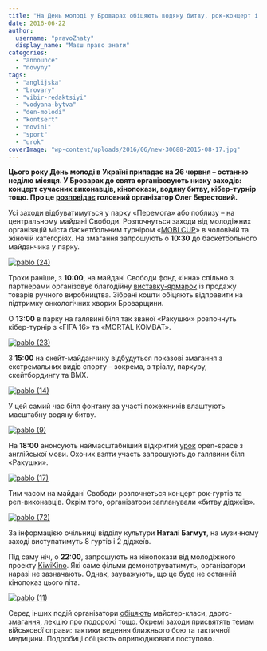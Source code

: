```yaml
---
title: "На День молоді у Броварах обіцяють водяну битву, рок-концерт і низку інших масштабних заходів"
date: 2016-06-22
author: 
  username: "pravoZnaty"
  display_name: "Маєш право знати"
categories: 
  - "announce"
  - "novyny"
tags: 
  - "anglijska"
  - "brovary"
  - "vibir-redaktsiyi"
  - "vodyana-bytva"
  - "den-molodi"
  - "kontsert"
  - "novini"
  - "sport"
  - "urok"
coverImage: "wp-content/uploads/2016/06/new-30688-2015-08-17.jpg"
---
```


**Цього року День молоді в Україні припадає на 26 червня – останню неділю місяця. У Броварах до свята організовують низку заходів: концерт сучасних виконавців, кінопокази, водяну битву, кібер-турнір тощо. Про це [розповідає](https://mpz.brovary.org/denmolodi-svoyimy-rukamy/) головний організатор Олег Берестовий.**

Усі заходи відбуватимуться у парку «Перемога» або поблизу – на центральному майдані Свободи. Розпочнуться заходи від молодіжних організацій міста баскетбольним турніром «[MOBI CUP](https://vk.com/wall-123372098_2)» в чоловічій та жіночій категоріях. На змагання запрошують о **10:30** до баскетбольного майданчика у парку.

[![pablo (24)](https://mpz.brovary.org/wp-content/uploads/2016/06/pablo-24.png)](https://mpz.brovary.org/wp-content/uploads/2016/06/pablo-24.png)

Трохи раніше, з **10:00**, на майдані Свободи фонд «Інна» спільно з партнерами організовує благодійну [виставку-ярмарок](http://fond-inna.org/den-molodezhi-2016/821-26-iyunya-den-molodezhi-v-brovarah.html) із продажу товарів ручного виробництва. Зібрані кошти обіцяють відправити на підтримку онкологічних хворих Броварщини.

О **13:00** в парку на галявині біля так званої «Ракушки» розпочнуть кібер-турнір з «FIFA 16» та «MORTAL KOMBAT».

[![pablo (23)](https://mpz.brovary.org/wp-content/uploads/2016/06/pablo-23.png)](https://mpz.brovary.org/wp-content/uploads/2016/06/pablo-23.png)

З **15:00** на скейт-майданчику відбудуться показові змагання з екстремальних видів спорту – зокрема, з тріалу, паркуру, скейтбордингу та BMX.

[![pablo (14)](https://mpz.brovary.org/wp-content/uploads/2016/06/pablo-14.png)](https://mpz.brovary.org/wp-content/uploads/2016/06/pablo-14.png)

У цей самий час біля фонтану за участі пожежників влаштують масштабну водяну битву.

[![pablo (9)](https://mpz.brovary.org/wp-content/uploads/2016/06/pablo-9.png)](https://mpz.brovary.org/wp-content/uploads/2016/06/pablo-9.png)

На **18:00** анонсують наймасштабніший відкритий [урок](https://www.facebook.com/events/625360864289872/) open-space з англійської мови. Охочих взяти участь запрошують до галявини біля «Ракушки».

[![pablo (17)](https://mpz.brovary.org/wp-content/uploads/2016/06/pablo-17.png)](https://mpz.brovary.org/wp-content/uploads/2016/06/pablo-17.png)

Тим часом на майдані Свободи розпочнеться концерт рок-гуртів та реп-виконавців. Окрім того, організатори запланували «битву діджеїв».

[![pablo (72)](https://mpz.brovary.org/wp-content/uploads/2016/06/pablo-72.png)](https://mpz.brovary.org/wp-content/uploads/2016/06/pablo-72.png)

За інформацією очільниці відділу культури **Наталі Багмут**, на музичному заході виступатимуть 8 гуртів і 2 діджеїв.

Під саму ніч, о **22:00**, запрошують на кінопокази від молодіжного проекту [KiwiKino](https://vk.com/kiwikino). Які саме фільми демонструватимуть, організатори наразі не зазначають. Однак, зауважують, що це буде не останній кінопоказ цього літа.

[![pablo (11)](https://mpz.brovary.org/wp-content/uploads/2016/06/pablo-11.png)](https://mpz.brovary.org/wp-content/uploads/2016/06/pablo-11.png)

Серед інших подій організатори [обіцяють](https://docs.google.com/spreadsheets/d/19ZpYF5uK29ROpr0YPCNcP4D6k_L7TeAaH8XJVNLxKn4/edit#gid=0) майстер-класи, дартс-змагання, лекцію про подорожі тощо. Окремі заходи присвятять темам військової справи: тактики ведення ближнього бою та тактичної медицини. Подробиці обіцяють оприлюднювати поступово.
